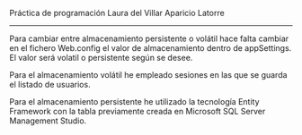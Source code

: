 Práctica de programación 
Laura del Villar Aparicio Latorre

--------------
Para cambiar entre almacenamiento persistente o volátil hace falta cambiar en el fichero Web.config 
el valor de almacenamiento dentro de appSettings. El valor será volatil o persistente según se desee.

Para el almacenamiento volátil he empleado sesiones en las que se guarda el listado de usuarios.

Para el almacenamiento persistente he utilizado la tecnología Entity Framework con la tabla previamente 
creada en Microsoft SQL Server Management Studio. 